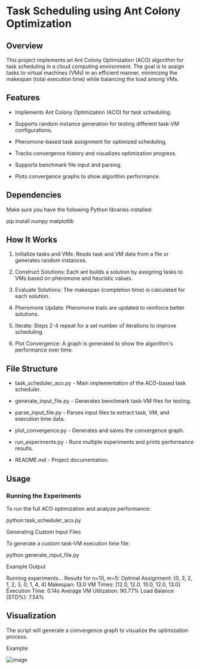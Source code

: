 # Task Scheduling using Ant Colony Optimization

## Overview

This project implements an Ant Colony Optimization (ACO) algorithm for task scheduling in a cloud computing environment. The goal is to assign tasks to virtual machines (VMs) in an efficient manner, minimizing the makespan (total execution time) while balancing the load among VMs.

## Features

- Implements Ant Colony Optimization (ACO) for task scheduling.

- Supports random instance generation for testing different task-VM configurations.

- Pheromone-based task assignment for optimized scheduling.

- Tracks convergence history and visualizes optimization progress.

- Supports benchmark file input and parsing.

- Plots convergence graphs to show algorithm performance.

## Dependencies

Make sure you have the following Python libraries installed:

pip install numpy matplotlib

## How It Works

1. Initialize tasks and VMs: Reads task and VM data from a file or generates random instances.

2. Construct Solutions: Each ant builds a solution by assigning tasks to VMs based on pheromone and heuristic values.

3. Evaluate Solutions: The makespan (completion time) is calculated for each solution.

4. Pheromone Update: Pheromone trails are updated to reinforce better solutions.

5. Iterate: Steps 2-4 repeat for a set number of iterations to improve scheduling.

6. Plot Convergence: A graph is generated to show the algorithm's performance over time.

## File Structure

- task_scheduler_aco.py - Main implementation of the ACO-based task scheduler.

- generate_input_file.py - Generates benchmark task-VM files for testing.

- parse_input_file.py - Parses input files to extract task, VM, and execution time data.

- plot_convergence.py - Generates and saves the convergence graph.

- run_experiments.py - Runs multiple experiments and prints performance results.

- README.md - Project documentation.

## Usage

### Running the Experiments

To run the full ACO optimization and analyze performance:

python task_scheduler_aco.py

Generating Custom Input Files

To generate a custom task-VM execution time file:

python generate_input_file.py

Example Output

Running experiments...
Results for n=10, m=5:
Optimal Assignment: [0, 3, 2, 1, 2, 3, 0, 1, 4, 4]
Makespan: 13.0
VM Times: [12.0, 12.0, 10.0, 12.0, 13.0]
Execution Time: 0.14s
Average VM Utilization: 90.77%
Load Balance (STD%): 7.54%

## Visualization

The script will generate a convergence graph to visualize the optimization process.

Example:

![image](https://github.com/user-attachments/assets/7d7f32df-7629-4086-a76e-677fd7de5f7f)
